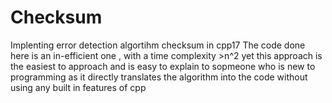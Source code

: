 # Checksum
Implenting error detection algortihm checksum in cpp17
The code done here is an in-efficient one , with a time complexity >n^2 yet this approach is the easiest to approach and is easy to explain to sopmeone who is new to programming as it directly translates the algorithm into the code without using any built in features of cpp
